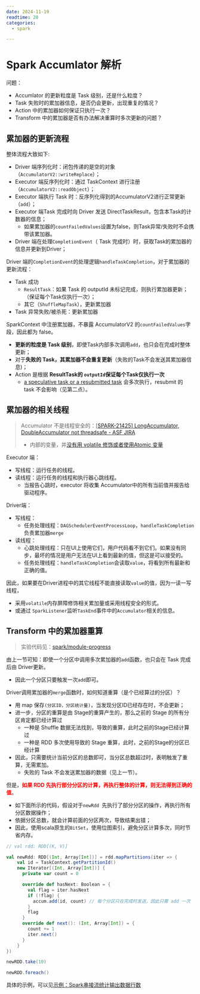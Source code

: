 ```yaml
---
date: 2024-11-19
readtime: 20
categories:
  - spark

---
```




# Spark Accumlator 解析

问题：

- Accumlator 的更新粒度是 Task 级别，还是什么粒度？
- Task 失败时的累加器信息，是否仍会更新，出现重复的情况？
- Action 中的累加器如何保证只执行一次？
- Transform 中的累加器是否有办法解决重算时多次更新的问题？



<!-- more -->



## 累加器的更新流程

整体流程大致如下:

- Driver 端序列化时：闭包传递的是空的对象（`AccumulatorV2::writeReplace`）；
- Executor 端反序列化时：通过 TaskContext 进行注册（`AccumulatorV2::readObject`）；
- Executor 端执行 Task 时：反序列化得到的AccumulatorV2进行正常更新（`add`）；
- Executor 端Task 完成时向 Driver 发送 DirectTaskResult，包含本Task的计数器的信息；
  - 如果累加器的`countFailedValues`设置为false，则Task异常/失败时不会携带该累加器。
- Driver 端在处理`CompletionEvent`（ Task 完成时）时，获取Task的累加器的信息并更新到Driver；

Driver 端的`CompletionEvent`的处理逻辑`handleTaskCompletion`，对于累加器的更新流程：

- Task 成功
  - `ResultTask`：如果 Task 的 outputId 未标记完成，则执行累加器更新；（保证每个Task仅执行一次）；
  - 其它（`ShuffleMapTask`），更新累加器
- Task 异常失败/被杀死：更新累加器

SparkContext 中注册累加器，不暴露 AccumulatorV2 的`countFailedValues`字段，因此都为 false。

- **更新的粒度是 Task 级别**，即使Task内部多次调用`add`，也只会在完成时整体更新；
- 对于**失败的 Task，其累加器不会重复更新**（失败的Task不会发送其累加器信息)；
- Action 是根据 **ResultTask的 `outputId`保证每个Task仅执行一次**
  - [a speculative task or a resubmitted task](https://github.com/apache/spark/pull/19877/files) 会多次执行，resubmit 的 task 不会影响（见第二点）。



## 累加器的相关线程

> Accumulator 不是线程安全的：[[SPARK-21425\] LongAccumulator, DoubleAccumulator not threadsafe - ASF JIRA](https://issues.apache.org/jira/browse/SPARK-21425)
>
> - 内部的变量，并[没有用 volatile 修饰或者使用Atomic 变量 ](https://github.com/apache/spark/pull/15065)

Executor 端：

- 写线程：运行任务的线程。
- 读线程：运行任务的线程和执行器心跳线程。
  - 当报告心跳时，executor 将收集 Accumulator中的所有当前值并报告给驱动程序。

Driver端：

- 写线程：
  - 任务处理线程：`DAGSchedulerEventProcessLoop`，`handleTaskCompletion`负责累加器`merge`
- 读线程：
  - 心跳处理线程：只在UI上使用它们，用户代码看不到它们。如果没有同步，最坏的情况是用户无法在UI上看到最新的值，但这是可以接受的。
  - 任务处理线程：`handleTaskCompletion`会读取`value`，将看到所有最新和正确的值。

因此，如果要在Driver进程中的其它线程不能直接读取`value`的值，因为一读一写线程，

- 采用`volatile`内存屏障修饰相关累加量或采用线程安全的形式。
- 或通过 `SparkListener`监听`TaskEnd`事件中的`Accumulator`相关的信息。



## Transform 中的累加器重算

> 实验代码见：[spark/module-progress](https://gitee.com/oscsc/bigdatatech/tree/master/spark/module-progress)

由上一节可知：即使一个分区中调用多次累加器的`add`函数，也只会在 Task 完成后由 Driver更新。

- 因此一个分区只要触发一次`add`即可。

Driver调用累加器的`merge`函数时，如何知道重算（是个已经算过的分区）？

- 用 map 保存`(分区ID，分区统计量)`，当发现分区ID已经存在时，不会更新；
- 进一步，分区的重算是由 Stage的重算产生的，那么之前的 Stage 的所有分区肯定都已经计算过
  - 一种是 Shuffle 数据无法找到，导致的重算，此时之前的Stage已经计算过
  - 一种是 RDD 多次使用导致的 Stage 重算，此时，之前的Stage的分区已经计算
- 因此，只需要统计当前分区的总数即可，当分区总数超过时，表明触发了重算，无需累加。
  - 失败的 Task 不会发送累加器的数据（见上一节）。



但是，<font color='red'>**如果 RDD 先执行部分分区的计算，再执行整体的计算，则无法得到正确的值**</font>。

- 如下面所示的代码，假设对于`newRdd `先执行了部分分区的操作，再执行所有分区数据操作；
- 依据分区总数，就会计算前面的分区两次，导致结果出错；
- 因此，使用scala原生的`BitSet`，使用位图索引，避免分区计算多次，同时节省内存。

```scala
// val rdd: RDD[(K, V)]

val newRdd: RDD[(Int, Array[Int])] = rdd.mapPartitions(iter => {
    val id = TaskContext.getPartitionId()
    new Iterator[(Int, Array[Int])] {
      private var count = 0

      override def hasNext: Boolean = {
        val flag = iter.hasNext
        if (!flag) {
          accum.add(id, count) // 每个分区只在完成时发送，因此只需 add 一次
        }
        flag
      }
      override def next(): (Int, Array[Int]) = {
        count += 1
        iter.next()
      }
    }
})

newRDD.take(10)

newRDD.foreach()
```





具体的示例，可以见[示例：Spark串接流统计输出数据行数](https://gitee.com/oscsc/bigdatatech/blob/master/spark/module-progress/README.md)
